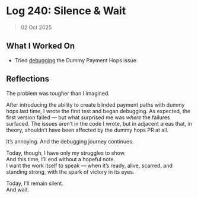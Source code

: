 # Log 240: Silence & Wait

> 02 Oct 2025

## What I Worked On

- Tried [debugging] the Dummy Payment Hops issue.

## Reflections

The problem was tougher than I imagined.

After introducing the ability to create blinded payment paths with dummy hops
last time, I wrote the first test and began debugging. As expected, the first
version failed — but what surprised me was _where_ the failures surfaced. The
issues aren’t in the code I wrote, but in adjacent areas that, in theory,
shouldn’t have been affected by the dummy hops PR at all.

It’s annoying. And the debugging journey continues.

Today, though, I have only my struggles to show.  
And this time, I’ll end without a hopeful note.  
I want the work itself to speak — when it’s ready, alive, scarred, and standing
strong, with the spark of victory in its eyes.

Today, I’ll remain silent.  
And wait.

[debugging]: https://github.com/shaavan/rust-lightning/commits/pay-dummy-05
